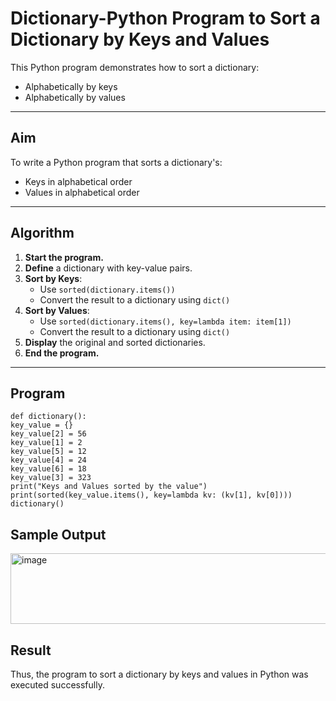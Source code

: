 # Dictionary-Python Program to Sort a Dictionary by Keys and Values

This Python program demonstrates how to sort a dictionary:
- Alphabetically by keys
- Alphabetically by values

---

## Aim

To write a Python program that sorts a dictionary's:
- Keys in alphabetical order
- Values in alphabetical order

---

## Algorithm

1. **Start the program.**
2. **Define** a dictionary with key-value pairs.
3. **Sort by Keys**:
   - Use `sorted(dictionary.items())`
   - Convert the result to a dictionary using `dict()`
4. **Sort by Values**:
   - Use `sorted(dictionary.items(), key=lambda item: item[1])`
   - Convert the result to a dictionary using `dict()`
5. **Display** the original and sorted dictionaries.
6. **End the program.**

---

## Program
```
def dictionary():
key_value = {}
key_value[2] = 56
key_value[1] = 2
key_value[5] = 12
key_value[4] = 24
key_value[6] = 18
key_value[3] = 323
print("Keys and Values sorted by the value")
print(sorted(key_value.items(), key=lambda kv: (kv[1], kv[0])))
dictionary()
```
## Sample Output
<img width="822" height="113" alt="image" src="https://github.com/user-attachments/assets/f0f2a3d5-edf0-48b9-950c-e6a505243d01" />

## Result
Thus, the program to sort a dictionary by keys and values in Python was executed successfully.

